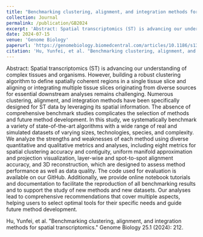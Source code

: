 ```yaml
---
title: "Benchmarking clustering, alignment, and integration methods for spatial transcriptomics"
collection: Journal
permalink: /publication/GB2024
excerpt: 'Abstract: Spatial transcriptomics (ST) is advancing our understanding of complex tissues and organisms. However, building a robust clustering algorithm to define spatially coherent regions in a single tissue slice and aligning or integrating multiple tissue slices originating from diverse sources for essential downstream analyses remains challenging. Numerous clustering, alignment, and integration methods have been specifically designed for ST data by leveraging its spatial information. The absence of comprehensive benchmark studies complicates the selection of methods and future method development. In this study, we systematically benchmark a variety of state-of-the-art algorithms with a wide range of real and simulated datasets of varying sizes, technologies, species, and complexity. We analyze the strengths and weaknesses of each method using diverse quantitative and qualitative metrics and analyses, including eight metrics for spatial clustering accuracy and contiguity, uniform manifold approximation and projection visualization, layer-wise and spot-to-spot alignment accuracy, and 3D reconstruction, which are designed to assess method performance as well as data quality. The code used for evaluation is available on our GitHub. Additionally, we provide online notebook tutorials and documentation to facilitate the reproduction of all benchmarking results and to support the study of new methods and new datasets. Our analyses lead to comprehensive recommendations that cover multiple aspects, helping users to select optimal tools for their specific needs and guide future method development.'
date: 2024-07-15
venue: 'Genome Biology'
paperurl: 'https://genomebiology.biomedcentral.com/articles/10.1186/s13059-024-03361-0'
citation: 'Hu, Yunfei, et al. "Benchmarking clustering, alignment, and integration methods for spatial transcriptomics." Genome Biology 25.1 (2024): 212.'
---
```

Abstract: Spatial transcriptomics (ST) is advancing our understanding of complex tissues and organisms. However, building a robust clustering algorithm to define spatially coherent regions in a single tissue slice and aligning or integrating multiple tissue slices originating from diverse sources for essential downstream analyses remains challenging. Numerous clustering, alignment, and integration methods have been specifically designed for ST data by leveraging its spatial information. The absence of comprehensive benchmark studies complicates the selection of methods and future method development. In this study, we systematically benchmark a variety of state-of-the-art algorithms with a wide range of real and simulated datasets of varying sizes, technologies, species, and complexity. We analyze the strengths and weaknesses of each method using diverse quantitative and qualitative metrics and analyses, including eight metrics for spatial clustering accuracy and contiguity, uniform manifold approximation and projection visualization, layer-wise and spot-to-spot alignment accuracy, and 3D reconstruction, which are designed to assess method performance as well as data quality. The code used for evaluation is available on our GitHub. Additionally, we provide online notebook tutorials and documentation to facilitate the reproduction of all benchmarking results and to support the study of new methods and new datasets. Our analyses lead to comprehensive recommendations that cover multiple aspects, helping users to select optimal tools for their specific needs and guide future method development.



Hu, Yunfei, et al. "Benchmarking clustering, alignment, and integration methods for spatial transcriptomics." Genome Biology 25.1 (2024): 212.
